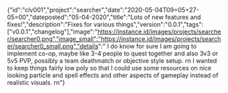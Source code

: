 {"id":"clv001","project":"searcher","date":"2020-05-04T09=05=27-05=00","dateposted":"05-04-2020","title":"Lots of new features and fixes!","description":"Fixes for various things","version":"0.0.1","tags":["v0.0.1","changelog"],"image":"https://instance.id/images/projects/searcher/searcher0.png","image_small":"https://instance.id/images/projects/searcher/searcher0_small.png","details":"  I do know for sure I am going to implement co-op, maybe like 3-4 people to quest together and also 3v3 or 5v5 PVP, possibly a team deathmatch or objective style setup.  rn  I wanted to keep things fairly low poly so that I could use some resources on nice looking particle and spell effects and other aspects of gameplay instead of realistic visuals.  rn"}